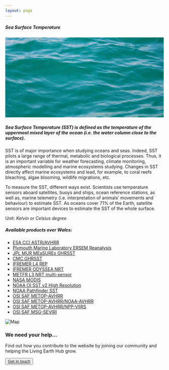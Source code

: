 ```yaml
---
layout: page
---
```


<!-- Content-section-start -->
<div class="container">
    <div class="row">
        <div class="col-12 mt-60">
            <h5 class="common-title">Sea Surface Temperature</h5>
        </div>
        <div class="col-xs-12 col-sm-12 col-ms-9 col-lg-9 col-xl-9 col-xxl-9">
            <div class="common-image pb-5">
                <img src="/assets/img/wales/big/sea-surface-temperature.jpg" class="img-fluid" alt="Sea Surface Temperature">
            </div>
            <div>
                <h5 class="font-weight-bold">Sea Surface Temperature (SST) is defined as the temperature of the uppermost mixed layer of the ocean (i.e. the water column close to the surface).</h5>
                <div class="pt-4">
                    <p>SST is of major importance when studying oceans and seas. Indeed, SST pilots a large range of thermal, metabolic and biological processes. Thus, it is an important variable for weather forecasting, climate monitoring, atmospheric modelling and marine ecosystems studying. Changes in SST directly affect marine ecosystems and lead, for example, to coral reefs bleaching, algae blooming, wildlife migrations, etc. </p>
                    <p>To measure the SST, different ways exist. Scientists use temperature sensors aboard satellites, buoys and ships, ocean reference stations, as well as, marine telemetry (i.e. interpretation of animals’ movements and behaviour) to estimate SST. As oceans cover 71% of the Earth, satellite sensors are important devices to estimate the SST of the whole surface. </p>
                    <p>Unit: <i>Kelvin or Celsius degree</i></p>
                </div>
            </div>
            <div class="row">
                <div class="col-xs-12 col-sm-6 col-md-7 col-lg-8">
                    <div class="py-5">
                        <h5 class="font-weight-bold mb-4">Available products over Wales:</h5>
                        <ul class="list-title">
                            <li class="list-item"><a href="http://catalogue.ceda.ac.uk/uuid/916986a220e6bad55411d9407ade347c" target="_blank">ESA&nbsp;CCI ASTR/AVHRR</a></li>
                            <li class="list-item"><a href="https://portal.ecosystem-modelling.pml.ac.uk/" target="_blank">Plymouth Marine Laboratory ERSEM Reanalysis</a></li>
                            <li class="list-item"><a href="https://podaac.jpl.nasa.gov/dataset/MUR-JPL-L4-GLOB-v4.1?ids=Collections&amp;values=CDR&amp;search=%22temperature%22" target="_blank">JPL MUR MEaSUREs GHRSST</a></li>
                            <li class="list-item"><a href="https://podaac.jpl.nasa.gov/dataset/CMC0.2deg-CMC-L4-GLOB-v2.0?ids=Platform&amp;values=Coriolis&amp;search=%22temperature%22" target="_blank">CMC GHRSST</a></li>
                            <li class="list-item"><a href="http://marine.copernicus.eu/services-portfolio/access-to-products/?option=com_csw&amp;view=details&amp;product_id=SST_NWS_SST_L4_REP_OBSERVATIONS_010_023" target="_blank">IFREMER L4 REP</a></li>
                            <li class="list-item"><a href="http://marine.copernicus.eu/services-portfolio/access-to-products/?option=com_csw&amp;view=details&amp;product_id=SST_NWS_SST_L4_NRT_OBSERVATIONS_010_003" target="_blank">IFREMER ODYSSEA NRT</a></li>
                            <li class="list-item"><a href="http://marine.copernicus.eu/services-portfolio/access-to-products/?option=com_csw&amp;view=details&amp;product_id=SST_EUR_SST_L3S_NRT_OBSERVATIONS_010_009_a" target="_blank">METFR L3 NRT multi-sensor</a></li>
                            <li class="list-item"><a href="https://oceancolor.gsfc.nasa.gov/" target="_blank">NASA MODIS</a></li>
                            <li class="list-item"><a href="https://www.esrl.noaa.gov/psd/data/gridded/data.noaa.oisst.v2.highres.html" target="_blank">NOAA OI SST v2 High Resolution</a></li>
                            <li class="list-item"><a href="https://www.ncdc.noaa.gov/cdr/oceanic/sea-surface-temperature-pathfinder" target="_blank">NOAA Pathfinder SST</a></li>
                            <li class="list-item"><a href="http://www.osi-saf.org/?q=content/global-metop-sea-surface-temperature" target="_blank">OSI&nbsp;SAF METOP-AVHRR</a></li>
                            <li class="list-item"><a href="http://www.osi-saf.org/?q=content/high-latitude-sea-and-ice-surface-temperature" target="_blank">OSI&nbsp;SAF METOP-AVHRR/NOAA-AVHRR</a></li>
                            <li class="list-item"><a href="http://www.osi-saf.org/?q=content/north-atlantic-regional-sea-surface-temperature" target="_blank">OSI&nbsp;SAF METOP-AVHRR/NPP-VIIRS</a></li>
                            <li class="list-item"><a href="http://www.osi-saf.org/?q=content/meteosat-sea-surface-temperature-a" target="_blank">OSI&nbsp;SAF MSG-SEVIRI</a></li>
                        </ul>
                    </div>
                </div>
                <div class="col-xs-12 col-sm-6 col-md-5 col-lg-4">
                    <div class="py-5">
                        <img src="/assets/img/wales/maps/sea-surface-temperature.webp" class="img-fluid" alt="Map">
                    </div>
                </div>
            </div>
        </div>
    </div>
</div>
<!-- Content-section-end -->

<!-- get-in-section-Start -->
<div class="container mb-100">
    <div class="get-in-section-main">
        <div class="get-in-section-dsc">
            <h3>We need your help&hellip;</h3>
            <p>Find out how you contribute to the website by joining our community and helping the Living Earth Hub grow.</p>
        </div>
        <button type="button"><a href="/contact/">Get in touch</a></button>
    </div>
</div>
<!-- get-in-section-End -->